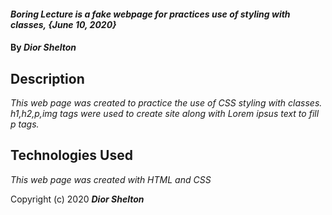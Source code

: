 #### _Boring Lecture is a fake webpage for practices use of styling with classes, {June 10, 2020}_

#### By _**Dior Shelton**_

## Description

_This web page was created to practice the use of CSS styling with classes. h1,h2,p,img tags were used to create site along with Lorem ipsus text to fill p tags._

## Technologies Used

_This web page was created with HTML and CSS_

Copyright (c) 2020 **_Dior Shelton_**
